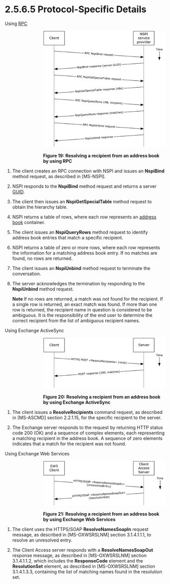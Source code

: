 <html dir="LTR" xmlns:mshelp="http://msdn.microsoft.com/mshelp" xmlns:ddue="http://ddue.schemas.microsoft.com/authoring/2003/5" xmlns:xlink="http://www.w3.org/1999/xlink" xmlns:tool="http://www.microsoft.com/tooltip">
    <head>
        <meta http-equiv="Content-Type" content="text/html; CHARSET=utf-8"></meta>
        <meta name="save" content="history"></meta>
        <title>2.5.6.5 Protocol-Specific Details</title>
        <xml>
            <mshelp:toctitle title="2.5.6.5 Protocol-Specific Details"></mshelp:toctitle>
            <mshelp:rltitle title="[MS-OXPROTO]: Protocol-Specific Details"></mshelp:rltitle>
            <mshelp:keyword index="A" term="4806d9d5-857b-457d-ae92-a4eed4c12419"></mshelp:keyword>
            <mshelp:attr name="DCSext.ContentType" value="open specification"></mshelp:attr>
            <mshelp:attr name="AssetID" value="4806d9d5-857b-457d-ae92-a4eed4c12419"></mshelp:attr>
            <mshelp:attr name="TopicType" value="kbRef"></mshelp:attr>
            <mshelp:attr name="DCSext.Title" value="[MS-OXPROTO]: Protocol-Specific Details" />
        </xml>
    </head>
    <body>
        <div id="header">
            <h1 class="heading">2.5.6.5 Protocol-Specific Details</h1>
        </div>
        <div id="mainSection">
            <div id="mainBody">
                <div id="allHistory" class="saveHistory"></div>
                <div id="sectionSection0" class="section" name="collapseableSection">
                    

<p>Using <a href="f888c37a-d994-4b91-96a5-e88cfbd66bd6.htm#gt_8a7f6700-8311-45bc-af10-82e10accd331">RPC</a></p>

<dl>
<dd>
<dl>
<dd>
<dl>
<dd>
<p><img id="MS-OXPROTO_pict21b5aa80-ce52-41d6-9f81-5e52a73f5262.png" src="MS-OXPROTO_files/image019.png" alt="Resolving a recipient from an address book by using RPC" title="Resolving a recipient from an address book by using RPC"></p>
</dd>
<dd>
<p><b>Figure 19: Resolving a recipient
from an address book by using RPC</b></p>
</dd></dl></dd></dl></dd></dl>



<ol><li><p><span>    </span>The client
creates an RPC connection with NSPI and issues an <b>NspiBind</b> method
request, as described in <mshelp:link keywords="6dd0a3ea-b4d4-4a73-a857-add03a89a543" tabindex="0">[MS-NSPI]</mshelp:link>.</p>

</li><li><p><span>    </span>NSPI responds to
the <b>NspiBind</b> method request and returns a server <a href="f888c37a-d994-4b91-96a5-e88cfbd66bd6.htm#gt_f49694cc-c350-462d-ab8e-816f0103c6c1">GUID</a>.</p>

</li><li><p><span>    </span>The client then
issues an <b>NspiGetSpecialTable</b> method request to obtain the hierarchy
table.</p>

</li><li><p><span>    </span>NSPI returns a
table of rows, where each row represents an <a href="f888c37a-d994-4b91-96a5-e88cfbd66bd6.htm#gt_d16f7b78-c5a6-48f4-9e0f-3b205b5598b5">address book</a> container.</p>

</li><li><p><span>    </span>The client
issues an <b>NspiQueryRows</b> method request to identify address book entries
that match a specific recipient.</p>

</li><li><p><span>    </span>NSPI returns a
table of zero or more rows, where each row represents the information for a
matching address book entry. If no matches are found, no rows are returned.</p>

</li><li><p><span>    </span>The client
issues an <b>NspiUnbind</b> method request to terminate the conversation.</p>

</li><li><p><span>    </span>The server
acknowledges the termination by responding to the <b>NspiUnbind </b>method
request.</p>

<p><b>Note  </b>If no
rows are returned, a match was not found for the recipient. If a single row is
returned, an exact match was found. If more than one row is returned, the
recipient name in question is considered to be ambiguous. It is the
responsibility of the end user to determine the correct recipient from the list
of ambiguous recipient names.</p>

</li></ol><p>Using Exchange ActiveSync</p>

<dl>
<dd>
<dl>
<dd>
<dl>
<dd>
<p><img id="MS-OXPROTO_pictf6e05701-fd0a-4219-97ae-244aaad602dd.png" src="MS-OXPROTO_files/image020.png" alt="Resolving a recipient from an address book by using Exchange ActiveSync" title="Resolving a recipient from an address book by using Exchange ActiveSync"></p>
</dd>
<dd>
<p><b>Figure 20: Resolving a recipient
from an address book by using Exchange ActiveSync</b></p>
</dd></dl></dd></dl></dd></dl>



<ol><li><p><span>    </span>The client
issues a <b>ResolveRecipients</b> command request, as described in <mshelp:link keywords="1a3490f1-afe1-418a-aa92-6f630036d65a" tabindex="0">[MS-ASCMD]</mshelp:link>
section <mshelp:link keywords="af10e71b-adf1-40e9-8074-cccd9a4889a2" tabindex="0">2.2.1.15</mshelp:link>,
for the specific recipient to the server.</p>

</li><li><p><span>    </span>The Exchange
server responds to the request by returning HTTP status code 200 (OK) and a
sequence of complex elements, each representing a matching recipient in the
address book. A sequence of zero elements indicates that a match for the
recipient was not found.</p>

</li></ol><p>Using Exchange Web Services</p>

<dl>
<dd>
<dl>
<dd>
<dl>
<dd>
<p><img id="MS-OXPROTO_picte0206888-7609-4a29-a48e-6b072401b3a5.png" src="MS-OXPROTO_files/image021.png" alt="Resolving a recipient from an address book by using Exchange Web Services" title="Resolving a recipient from an address book by using Exchange Web Services"></p>
</dd>
<dd>
<p><b>Figure 21: Resolving a recipient
from an address book by using Exchange Web Services</b></p>
</dd></dl></dd></dl></dd></dl>



<ol><li><p><span>    </span>The client uses
the HTTPS/SOAP <b>ResolveNamesSoapIn</b> request message, as described in <mshelp:link keywords="0665e7dc-7b68-48d7-83ff-7aa94edbe362" tabindex="0">[MS-OXWSRSLNM]</mshelp:link>
section <mshelp:link keywords="7f63fcc8-7a3b-438f-a143-b3d645e6fef7" tabindex="0">3.1.4.1.1.1</mshelp:link>,
to resolve an unresolved entry.</p>

</li><li><p><span>    </span>The Client
Access server responds with a <b>ResolveNamesSoapOut</b> response message, as
described in [MS-OXWSRSLNM] section <mshelp:link keywords="d07f6537-636d-4b60-ae6a-7140e4c02100" tabindex="0">3.1.4.1.1.2</mshelp:link>,
which includes the <b>ResponseCode</b> element and the <b>ResolutionSet</b>
element, as described in [MS-OXWSRSLNM] section <mshelp:link keywords="c2983809-41db-438f-a778-3ba526dadc6e" tabindex="0">3.1.4.1.3.3</mshelp:link>,
containing the list of matching names found in the resolution set.</p>

</li></ol>
                </div>
            </div>
        </div>
    </body>
</html>